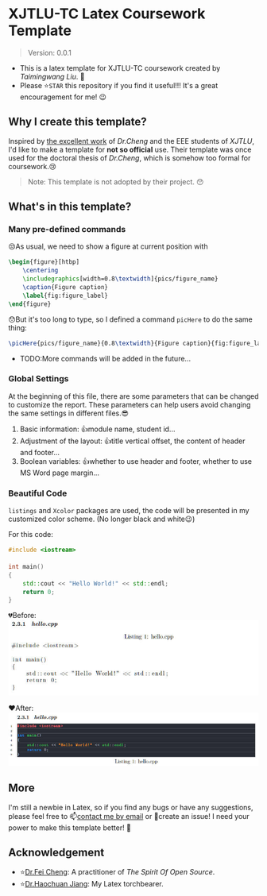 # XJTLU-TC Latex Coursework Template
> Version: 0.0.1

- This is a latex template for XJTLU-TC coursework created by *Taimingwang Liu*. :tada:
- Please :star:`STAR` this repository if you find it useful!!! It's a great encouragement for me! :wink:

## Why I create this template?
Inspired by [the excellent work](https://github.com/feimax/latex_template_for_xjtlu_eee_light) of *Dr.Cheng* and the EEE students of *XJTLU*, I'd like to make a template for **not so official** use.
Their template was once used for the doctoral thesis of *Dr.Cheng*, which is somehow too formal for coursework.:cry:
> Note: This template is not adopted by their project. :hushed:

## What's in this template?
### Many pre-defined commands
:unamused:As usual, we need to show a figure at current position with
```Latex
\begin{figure}[htbp]
    \centering
    \includegraphics[width=0.8\textwidth]{pics/figure_name}
    \caption{Figure caption}
    \label{fig:figure_label}
\end{figure}
```
:hushed:But it's too long to type, so I defined a command `picHere` to do the same thing:
```Latex
\picHere{pics/figure_name}{0.8\textwidth}{Figure caption}{fig:figure_label}
```

- TODO:More commands will be added in the future...

### Global Settings
At the beginning of this file, there are some parameters that can be changed to customize the report. These parameters can help users avoid changing the same settings in different files.:sunglasses:

1. Basic information: :+1:module name, student id...
2. Adjustment of the layout: :+1:title vertical offset, the content of header and footer...
3. Boolean variables: :+1:whether to use header and footer, whether to use MS Word page margin...

### Beautiful Code
`listings` and `Xcolor` packages are used, the code will be presented in my customized color scheme. (No longer black and white:wink:)

For this code:
```C++
#include <iostream>

int main()
{
    std::cout << "Hello World!" << std::endl;
    return 0;
}
```

:broken_heart:Before:
![Before](pics_readme/code1-0.jpg)

:heart:After:
![After](pics_readme/code1-1.jpg)

## More
I'm still a newbie in Latex, so if you find any bugs or have any suggestions, please feel free to :mailbox:[contact me by email](mailto:SiriusLLLUUU@outlook.com) or :speech_balloon:create an issue!
I need your power to make this template better! :muscle:

## Acknowledgement
- :star:[Dr.Fei Cheng](https://github.com/feimax): A practitioner of *The Spirit Of Open Source*.
- :star:[Dr.Haochuan Jiang](https://github.com/falconjhc): My Latex torchbearer.
